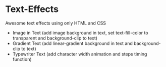 # Text-Effects
Awesome text effects using only HTML and CSS
- Image in Text (add image background in text, set text-fill-color to transparent and background-clip to text)
- Gradient Text (add linear-gradient background in text and background-clip to text)
- Typewriter Text (add character width animation and steps timing function)

